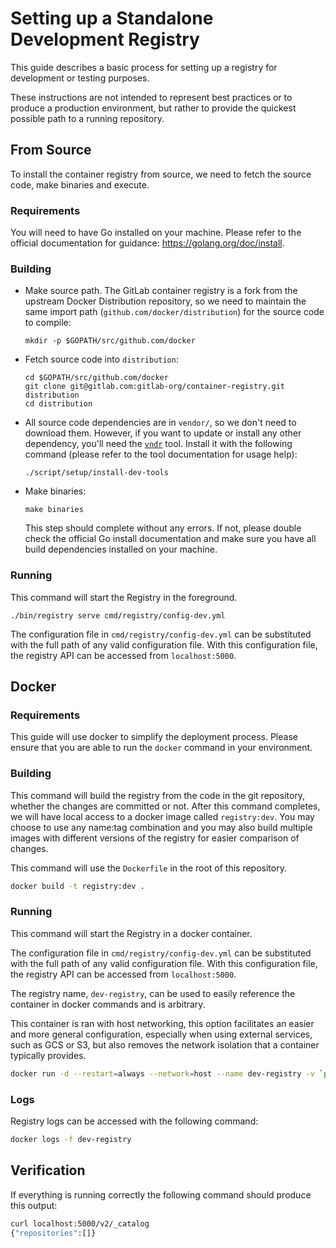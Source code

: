 # Setting up a Standalone Development Registry

This guide describes a basic process for setting up a registry for development
or testing purposes.

These instructions are not intended to represent best practices or to produce
a production environment, but rather to provide the quickest possible path to
a running repository.

## From Source

To install the container registry from source, we need to fetch the source code,
make binaries and execute.

### Requirements

You will need to have Go installed on your machine. Please refer to the official
documentation for guidance: https://golang.org/doc/install.

### Building

- Make source path. The GitLab container registry is a fork from the upstream
Docker Distribution repository, so we need to maintain the same import path 
(`github.com/docker/distribution`) for the source code to compile:
    ```
    mkdir -p $GOPATH/src/github.com/docker
    ```

- Fetch source code into `distribution`:
    ```
    cd $GOPATH/src/github.com/docker
    git clone git@gitlab.com:gitlab-org/container-registry.git distribution
    cd distribution
    ```

- All source code dependencies are in `vendor/`, so we don't need to download
them. However, if you want to update or install any other dependency, you'll 
need the [`vndr`](https://github.com/LK4D4/vndr) tool. Install it with the 
following command (please refer to the tool documentation for usage help):
    ```
    ./script/setup/install-dev-tools
    ```
    
- Make binaries:
    ```
    make binaries
    ```
    This step should complete without any errors. If not, please double check
    the official Go install documentation and make sure you have all build 
    dependencies installed on your machine.
    
### Running

This command will start the Registry in the foreground.

```
./bin/registry serve cmd/registry/config-dev.yml
```

The configuration file in `cmd/registry/config-dev.yml` can be substituted with
the full path of any valid configuration file. With this configuration file,
the registry API can be accessed from `localhost:5000`.

## Docker

### Requirements

This guide will use docker to simplify the deployment process. Please ensure
that you are able to run the `docker` command in your environment.

### Building

This command will build the registry from the code in the git repository,
whether the changes are committed or not. After this command completes, we
will have local access to a docker image called `registry:dev`. You may choose
to use any name:tag combination and you may also build multiple images with
different versions of the registry for easier comparison of changes.

This command will use the `Dockerfile` in the root of this repository.

```bash
docker build -t registry:dev .
```

### Running

This command will start the Registry in a docker container.

The configuration file in `cmd/registry/config-dev.yml`  can be substituted with
the full path of any valid configuration file. With this configuration file,
the registry API can be accessed from `localhost:5000`.

The registry name, `dev-registry`, can be used to easily reference the container
in docker commands and is arbitrary.

This container is ran with host networking, this option facilitates an easier
and more general configuration, especially when using external services, such as
GCS or S3, but also removes the network isolation that a container typically
provides.

```bash
docker run -d --restart=always --network=host --name dev-registry -v `pwd`/cmd/registry/config-dev.yml:/etc/docker/registry/config.yml registry:dev
```

### Logs

Registry logs can be accessed with the following command:

```bash
docker logs -f dev-registry
```

## Verification

If everything is running correctly the following command should produce this
output:

```bash
curl localhost:5000/v2/_catalog
{"repositories":[]}
```